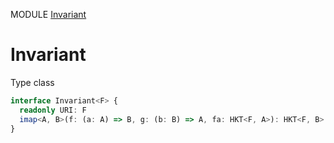 MODULE [Invariant](https://github.com/gcanti/fp-ts/blob/master/src/Invariant.ts)
# Invariant
Type class
```ts
interface Invariant<F> {
  readonly URI: F
  imap<A, B>(f: (a: A) => B, g: (b: B) => A, fa: HKT<F, A>): HKT<F, B>
}
```
